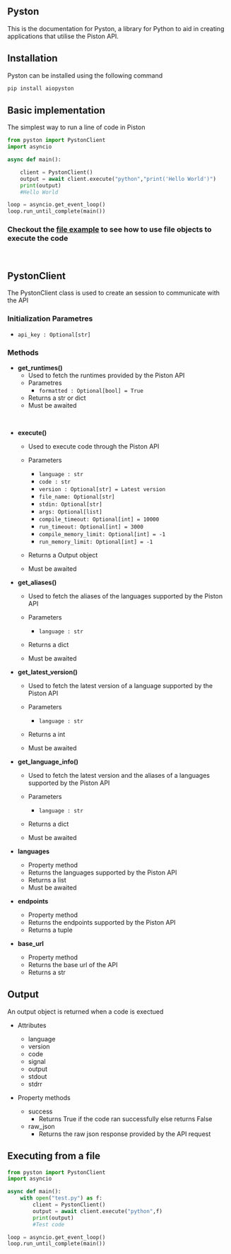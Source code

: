 ## Pyston

This is the documentation for Pyston, a library for Python to aid in creating applications that utilise the Piston API.

 
## Installation

Pyston can be installed using the following command

```py
pip install aiopyston
```

## Basic implementation

The simplest way to run a line of code in Piston

```py
from pyston import PystonClient
import asyncio

async def main():

	client = PystonClient()
	output = await client.execute("python","print('Hello World')")
	print(output)
	#Hello World

loop = asyncio.get_event_loop()
loop.run_until_complete(main())
```

### Checkout the <a href="https://ffaanngg.github.io/pyston/#executing-from-a-file">file example</a> to see how to use file objects to execute the code

<br>

## PystonClient

The PystonClient class is used to create an session to communicate with the API


### Initialization Parametres

- `api_key : Optional[str]`

### Methods

-  **get_runtimes()**
	- Used to fetch the runtimes provided by the Piston API
	- Parametres
		- `formatted : Optional[bool] = True`
	- Returns a str or dict
	- Must be awaited


<br>


- **execute()**
	- Used to execute code through the Piston API
	- Parameters
		- `language : str`
		- `code : str`
		- `version : Optional[str] = Latest version`
		- `file_name: Optional[str]`
		- `stdin: Optional[str]`
		- `args: Optional[list]`
		- `compile_timeout: Optional[int] = 10000`
		- `run_timeout: Optional[int] = 3000`
		- `compile_memory_limit: Optional[int] = -1`
		- `run_memory_limit: Optional[int] = -1`

	- Returns a Output object
	- Must be awaited


- **get_aliases()**
	- Used to fetch the aliases of the languages supported by the Piston API
	- Parameters
		- `language : str`

	- Returns a dict
	- Must be awaited


- **get_latest_version()**
	- Used to fetch the latest version of a language supported by the Piston API
	- Parameters
		- `language : str`
		
	- Returns a int
	- Must be awaited


- **get_language_info()**
	- Used to fetch the latest version and the aliases of a languages supported by the Piston API
	- Parameters
		- `language : str`
		
	- Returns a dict
	- Must be awaited


- **languages**
	
	- Property method
	- Returns the languages supported by the Piston API
	- Returns a list
	- Must be awaited
	


	
- **endpoints**
	
	- Property method
	- Returns the endpoints supported by the Piston API
	- Returns a tuple

- **base_url**
	
	- Property method
	- Returns the base url of the API
	- Returns a str


## Output

An output object is returned when a code is exectued

- Attributes
	- language
	- version
	- code
	- signal
	- output
	- stdout
	- stdrr
	
- Property methods
	- success
		- Returns True if the code ran successfully else returns False
	- raw_json
		- Returns the raw json response provided by the API request
	

## Executing from a file
```py
from pyston import PystonClient
import asyncio

async def main():
	with open("test.py") as f:
		client = PystonClient()
		output = await client.execute("python",f)
		print(output)
		#Test code

loop = asyncio.get_event_loop()
loop.run_until_complete(main())
```